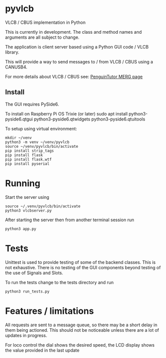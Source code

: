 # pyvlcb
VLCB / CBUS implementation in Python

This is currently in development. The class and method names and arguments are all subject to change.

The application is client server based using a Python GUI code / VLCB library.

This will provide a way to send messages to / from VLCB / CBUS using a CANUSB4.

For more details about VLCB / CBUS see: [PenguinTutor MERG page](https://www.penguintutor.com/projects/merg) 

## Install


The GUI requires PySide6.

To install on Raspberry Pi OS Trixie (or later)
sudo apt install python3-pyside6.qtgui python3-pyside6.qtwidgets python3-pyside6.qtuitools  


To setup using virtual environment:

    mkdir ~/venv
    python3 -m venv ~/venv/pyvlcb
    source ~/venv/pyvlcb/bin/activate
    pip install strip_tags
    pip install flask
    pip install flask.wtf
    pip install pyserial




# Running

Start the server using

    source ~/.venv/pyvlcb/bin/activate
    python3 vlcbserver.py


After starting the server then from another terminal session run 

    python3 app.py 


# Tests

Unittest is used to provide testing of some of the backend classes. This is not exhaustive.
There is no testing of the GUI components beyond testing of the use of Signals and Slots.

To run the tests change to the tests directory and run 

    python3 run_tests.py


# Features / limitations

All requests are sent to a message queue, so there may be a short delay in them being actioned. This should not be noticeable
unless there are a lot of updates in progress.

For loco control the dial shows the desired speed, the LCD display shows the value provided in the last update
